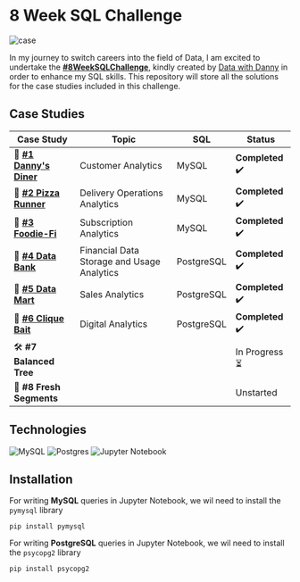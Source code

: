 # 8 Week SQL Challenge 
![case](https://github.com/chanronnie/8WeekSQLChallenge/assets/121308347/80a28034-5afd-435c-83dc-0d9a6ffa100f)


In my journey to switch careers into the field of Data, I am excited to undertake the [**#8WeekSQLChallenge**](https://8weeksqlchallenge.com/), kindly created by [Data with Danny](https://linktr.ee/datawithdanny) in order to enhance my SQL skills. 
This repository will store all the solutions for the case studies included in this challenge.

## Case Studies
Case Study | Topic | SQL | Status|
| --- | --- | --- | --- |
|📄 [**#1 Danny's Diner**](https://github.com/chanronnie/8WeekSQLChallenge/tree/main/CaseStudy%231%20-%20Danny's%20Diner) |Customer Analytics | MySQL | **Completed** ✔️|
|📄 [**#2 Pizza Runner**](https://github.com/chanronnie/8WeekSQLChallenge/tree/main/CaseStudy%232%20-%20Pizza%20Runner) | Delivery Operations Analytics | MySQL| **Completed** ✔️|
|📄 [**#3 Foodie-Fi**](https://github.com/chanronnie/8WeekSQLChallenge/tree/main/CaseStudy%233%20-%20Foodie-Fi)| Subscription Analytics | MySQL| **Completed** ✔️|
|📄 [**#4 Data Bank**](https://github.com/chanronnie/8WeekSQLChallenge/tree/main/CaseStudy%234%20-%20Data%20Bank) | Financial Data Storage and Usage Analytics | PostgreSQL| **Completed** ✔️ |
|📄 [**#5 Data Mart**](https://github.com/chanronnie/8WeekSQLChallenge/tree/main/CaseStudy%235%20-%20Data%20Mart) | Sales Analytics | PostgreSQL | **Completed** ✔️ |
|📄 [**#6 Clique Bait**](https://github.com/chanronnie/8WeekSQLChallenge/tree/main/CaseStudy%236%20-%20Clique%20Bait) | Digital Analytics| PostgreSQL | **Completed** ✔️|
|🛠️ **#7 Balanced Tree** ||| In Progress⏳ |
|📄 **#8 Fresh Segments** ||| Unstarted |

## Technologies
![MySQL](https://img.shields.io/badge/mysql-%2300f.svg?style=for-the-badge&logo=mysql&logoColor=white) 
![Postgres](https://img.shields.io/badge/postgres-%23316192.svg?style=for-the-badge&logo=postgresql&logoColor=white)
![Jupyter Notebook](https://img.shields.io/badge/jupyter-%23FA0F00.svg?style=for-the-badge&logo=jupyter&logoColor=white)

## Installation

For writing **MySQL** queries in Jupyter Notebook, we wil need to install the `pymysql` library
```
pip install pymysql
```

For writing **PostgreSQL** queries in Jupyter Notebook, we wil need to install the `psycopg2` library
```
pip install psycopg2
```
